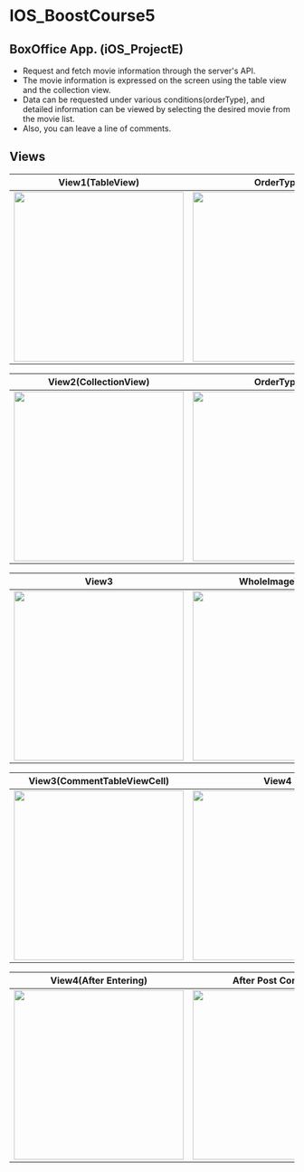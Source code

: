 # IOS_BoostCourse5
## BoxOffice App. (iOS_ProjectE)

- Request and fetch movie information through the server's API.  
- The movie information is expressed on the screen using the table view and the collection view.  
- Data can be requested under various conditions(orderType), and detailed information can be viewed by selecting the desired movie from the movie list.  
- Also, you can leave a line of comments.

## Views

|                                                             View1(TableView)                                                           |                                                           OrderType                                                          |
|:----------------------------------------------------------------------------------------------------------------------------:|:----------------------------------------------------------------------------------------------------------------------------:|
| <img src="https://user-images.githubusercontent.com/51147838/96360126-fc22db80-1154-11eb-817b-7b066dab18e1.png" width="300"> | <img src="https://user-images.githubusercontent.com/51147838/96360128-fdec9f00-1154-11eb-9904-caed20cd0a2e.png" width="300"> |

|                                                     View2(CollectionView)                                                    |                                                           OrderType                                                          |
|:----------------------------------------------------------------------------------------------------------------------------:|:----------------------------------------------------------------------------------------------------------------------------:|
| <img src="https://user-images.githubusercontent.com/51147838/96360220-0beeef80-1156-11eb-901c-5a314ebe3208.png" width="300"> | <img src="https://user-images.githubusercontent.com/51147838/96360222-10b3a380-1156-11eb-841b-4d64ed1e8cf5.png" width="300"> |

|                                                             View3                                                            |                                                        WholeImageView                                                        |
|:----------------------------------------------------------------------------------------------------------------------------:|:----------------------------------------------------------------------------------------------------------------------------:|
| <img src="https://user-images.githubusercontent.com/51147838/96360130-02b15300-1155-11eb-89d6-9c259f01b8f8.png" width="300"> | <img src="https://user-images.githubusercontent.com/51147838/96360131-047b1680-1155-11eb-997b-613c21d5116f.png" width="300"> |

|                                                 View3(CommentTableViewCell)                                                 |                                                             View4                                                            |
|:----------------------------------------------------------------------------------------------------------------------------:|:----------------------------------------------------------------------------------------------------------------------------:|
| <img src="https://user-images.githubusercontent.com/51147838/96360132-0644da00-1155-11eb-9f5c-7828184f304d.png" width="300"> | <img src="https://user-images.githubusercontent.com/51147838/96360133-07760700-1155-11eb-9345-a04255bfa191.png" width="300"> |

|                                                     View4(After Entering)                                                    |                                                      After Post Comment                                                      |
|:----------------------------------------------------------------------------------------------------------------------------:|:----------------------------------------------------------------------------------------------------------------------------:|
| <img src="https://user-images.githubusercontent.com/51147838/96360134-08a73400-1155-11eb-87ea-c7c9b58694f4.png" width="300"> | <img src="https://user-images.githubusercontent.com/51147838/96360135-09d86100-1155-11eb-85c5-1c6f56bd5168.png" width="300"> |

